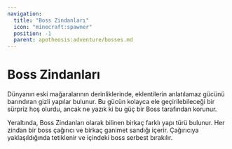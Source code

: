 ```yaml
---
navigation:
  title: "Boss Zindanları"
  icon: "minecraft:spawner"
  position: -1
  parent: apotheosis:adventure/bosses.md
---
```


# Boss Zindanları

Dünyanın eski mağaralarının derinliklerinde, eklentilerin anlatılamaz gücünü barındıran gizli yapılar bulunur. Bu gücün kolayca ele geçirilebileceği bir sürpriz hoş olurdu, ancak ne yazık ki bu güç bir Boss tarafından korunur.

Yeraltında, Boss Zindanları olarak bilinen birkaç farklı yapı türü bulunur. Her zindan bir boss çağırıcı ve birkaç ganimet sandığı içerir. Çağırıcıya yaklaşıldığında tetiklenir ve içindeki boss serbest bırakılır.

